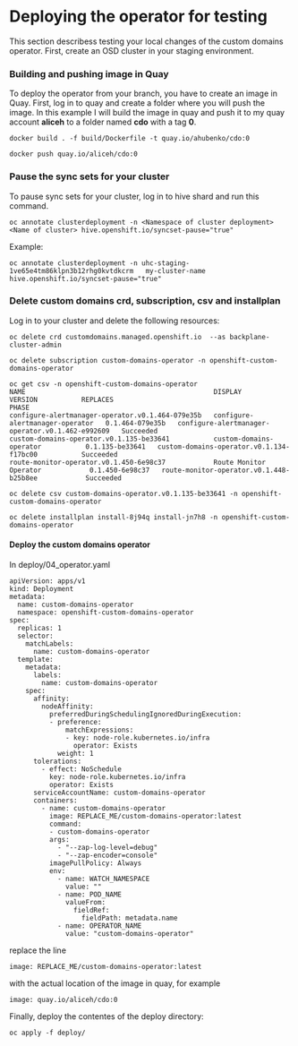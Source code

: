 # Deploying the operator for testing

This section describess testing your local changes of the custom domains operator. 
First, create an OSD cluster in your staging environment.


### Building and pushing image in Quay

To deploy the operator from your branch, you have to create an image in Quay. First, log in to quay and create a folder where you will push the image. In this example I will build the image in quay and push it to my quay account **aliceh** to a folder named **cdo**  with a tag **0**.

```
docker build . -f build/Dockerfile -t quay.io/ahubenko/cdo:0
```

```
docker push quay.io/aliceh/cdo:0 
```

### Pause the sync sets for your cluster

To pause sync sets for your cluster, log in to hive shard and run this command.

```
oc annotate clusterdeployment -n <Namespace of cluster deployment>  <Name of cluster> hive.openshift.io/syncset-pause="true"
```
Example:

```
oc annotate clusterdeployment -n uhc-staging-1ve65e4tm86klpn3b12rhg0kvtdkcrm   my-cluster-name hive.openshift.io/syncset-pause="true"
```
### Delete custom domains crd, subscription, csv and installplan

Log in to your cluster and delete the following resources:


```
oc delete crd customdomains.managed.openshift.io  --as backplane-cluster-admin
```

```
oc delete subscription custom-domains-operator -n openshift-custom-domains-operator                                             
```

```
oc get csv -n openshift-custom-domains-operator        
NAME                                               DISPLAY                           VERSION           REPLACES                                           PHASE
configure-alertmanager-operator.v0.1.464-079e35b   configure-alertmanager-operator   0.1.464-079e35b   configure-alertmanager-operator.v0.1.462-e992609   Succeeded
custom-domains-operator.v0.1.135-be33641           custom-domains-operator           0.1.135-be33641   custom-domains-operator.v0.1.134-f17bc00           Succeeded
route-monitor-operator.v0.1.450-6e98c37            Route Monitor Operator            0.1.450-6e98c37   route-monitor-operator.v0.1.448-b25b8ee            Succeeded

oc delete csv custom-domains-operator.v0.1.135-be33641 -n openshift-custom-domains-operator        
```

```
oc delete installplan install-8j94q install-jn7h8 -n openshift-custom-domains-operator 
```

#### Deploy the custom domains operator

In deploy/04_operator.yaml 
```
apiVersion: apps/v1
kind: Deployment
metadata:
  name: custom-domains-operator
  namespace: openshift-custom-domains-operator
spec:
  replicas: 1
  selector:
    matchLabels:
      name: custom-domains-operator
  template:
    metadata:
      labels:
        name: custom-domains-operator
    spec:
      affinity:
        nodeAffinity:
          preferredDuringSchedulingIgnoredDuringExecution:
          - preference:
              matchExpressions:
              - key: node-role.kubernetes.io/infra
                operator: Exists
            weight: 1
      tolerations:
        - effect: NoSchedule
          key: node-role.kubernetes.io/infra
          operator: Exists
      serviceAccountName: custom-domains-operator
      containers:
        - name: custom-domains-operator
          image: REPLACE_ME/custom-domains-operator:latest
          command:
          - custom-domains-operator
          args:
            - "--zap-log-level=debug"
            - "--zap-encoder=console"
          imagePullPolicy: Always
          env:
            - name: WATCH_NAMESPACE
              value: ""
            - name: POD_NAME
              valueFrom:
                fieldRef:
                  fieldPath: metadata.name
            - name: OPERATOR_NAME
              value: "custom-domains-operator"
```
replace the line 

```
image: REPLACE_ME/custom-domains-operator:latest
```
with the actual location of the image in quay, for example

```
image: quay.io/aliceh/cdo:0
```
Finally, deploy the contentes of the deploy directory:
```
oc apply -f deploy/
```



